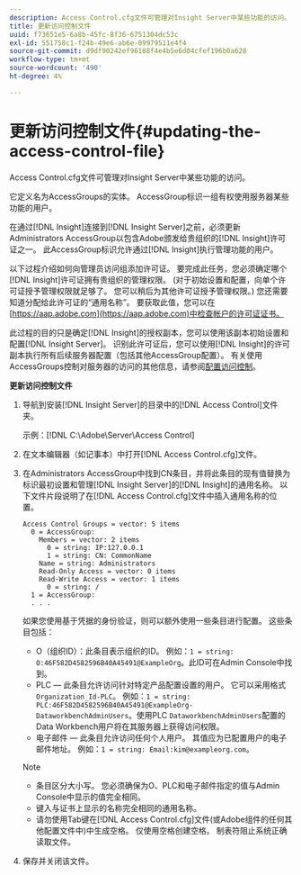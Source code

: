 ```yaml
---
description: Access Control.cfg文件可管理对Insight Server中某些功能的访问。
title: 更新访问控制文件
uuid: f73651e5-6a8b-45fc-8f36-6751304dc53c
exl-id: 551758c1-f24b-49e6-ab6e-09979511e4f4
source-git-commit: d9df90242ef96188f4e4b5e6d04cfef196b0a628
workflow-type: tm+mt
source-wordcount: '490'
ht-degree: 4%

---
```


# 更新访问控制文件{#updating-the-access-control-file}

Access Control.cfg文件可管理对Insight Server中某些功能的访问。

它定义名为AccessGroups的实体。 AccessGroup标识一组有权使用服务器某些功能的用户。

在通过[!DNL Insight]连接到[!DNL Insight Server]之前，必须更新Administrators AccessGroup以包含Adobe颁发给贵组织的[!DNL Insight]许可证之一。 此AccessGroup标识允许通过[!DNL Insight]执行管理功能的用户。

以下过程介绍如何向管理员访问组添加许可证。 要完成此任务，您必须确定哪个[!DNL Insight]许可证拥有贵组织的管理权限。 (对于初始设置和配置，向单个许可证授予管理权限就足够了。 您可以稍后为其他许可证授予管理权限。) 您还需要知道分配给此许可证的“通用名称”。 要获取此值，您可以在[https://aap.adobe.com](https://aap.adobe.com)中检查帐户的许可证证书。

此过程的目的只是确定[!DNL Insight]的授权副本，您可以使用该副本初始设置和配置[!DNL Insight Server]。 识别此许可证后，您可以使用[!DNL Insight]的许可副本执行所有后续服务器配置（包括其他AccessGroup配置）。 有关使用AccessGroups控制对服务器的访问的其他信息，请参阅[配置访问控制](../../../../home/c-inst-svr/c-admin-inst-svr/c-config-acs-ctrl/c-config-acs-ctrl.md#concept-ac385e870dbe4b57a72bf7266b60f93d)。

**更新访问控制文件**

1. 导航到安装[!DNL Insight Server]的目录中的[!DNL Access Control]文件夹。

   示例：[!DNL C:\Adobe\Server\Access Control]

1. 在文本编辑器（如记事本）中打开[!DNL Access Control.cfg]文件。
1. 在Administrators AccessGroup中找到CN条目，并将此条目的现有值替换为标识最初设置和管理[!DNL Insight Server]的[!DNL Insight]的通用名称。 以下文件片段说明了在[!DNL Access Control.cfg]文件中插入通用名称的位置。

   ```
   Access Control Groups = vector: 5 items 
     0 = AccessGroup: 
       Members = vector: 2 items 
         0 = string: IP:127.0.0.1 
         1 = string: CN: CommonName 
       Name = string: Administrators 
       Read-Only Access = vector: 0 items 
       Read-Write Access = vector: 1 items 
         0 = string: / 
     1 = AccessGroup: 
     . . . 
   ```

   如果您使用基于凭据的身份验证，则可以额外使用一些条目进行配置。 这些条目包括：

   * O（组织ID）：此条目表示组织的ID。 例如：`1 = string: O:46F582D4582596B40A45491@ExampleOrg`。此ID可在Admin Console中找到。
   * PLC — 此条目允许访问针对特定产品配置设置的用户。 它可以采用格式`Organization_Id-PLC`。 例如：`1 = string: PLC:46F582D4582596B40A45491@ExampleOrg-DataworkbenchAdminUsers`。使用PLC `DataworkbenchAdminUsers`配置的Data Workbench用户将在其服务器上获得访问权限。
   * 电子邮件 — 此条目允许访问任何个人用户。 其值应为已配置用户的电子邮件地址。 例如：`1 = string: Email:kim@exampleorg.com`。

   >[!NOTE]
   >
   >
   >    
   >    
   >    * 条目区分大小写。 您必须确保为O、PLC和电子邮件指定的值与Admin Console中显示的值完全相同。
   >    * 键入与证书上显示的名称完全相同的通用名称。
   >    * 请勿使用Tab键在[!DNL Access Control.cfg]文件(或Adobe组件的任何其他配置文件中)中生成空格。 仅使用空格创建空格。 制表符阻止系统正确读取文件。


1. 保存并关闭该文件。
